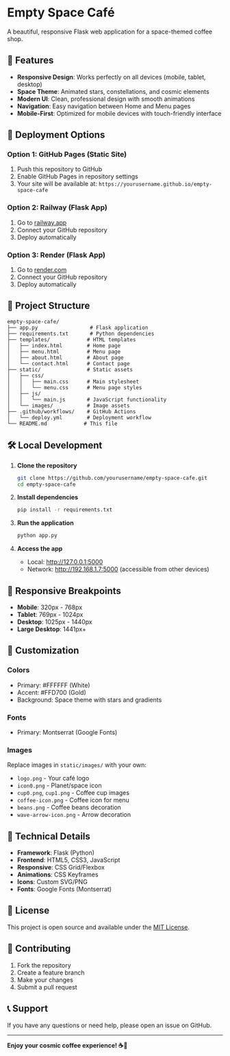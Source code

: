# Empty Space Café

A beautiful, responsive Flask web application for a space-themed coffee shop.

## 🌟 Features

- **Responsive Design**: Works perfectly on all devices (mobile, tablet, desktop)
- **Space Theme**: Animated stars, constellations, and cosmic elements
- **Modern UI**: Clean, professional design with smooth animations
- **Navigation**: Easy navigation between Home and Menu pages
- **Mobile-First**: Optimized for mobile devices with touch-friendly interface

## 🚀 Deployment Options

### Option 1: GitHub Pages (Static Site)
1. Push this repository to GitHub
2. Enable GitHub Pages in repository settings
3. Your site will be available at: `https://yourusername.github.io/empty-space-cafe`

### Option 2: Railway (Flask App)
1. Go to [railway.app](https://railway.app)
2. Connect your GitHub repository
3. Deploy automatically

### Option 3: Render (Flask App)
1. Go to [render.com](https://render.com)
2. Connect your GitHub repository
3. Deploy automatically

## 📁 Project Structure

```
empty-space-cafe/
├── app.py                 # Flask application
├── requirements.txt       # Python dependencies
├── templates/            # HTML templates
│   ├── index.html        # Home page
│   ├── menu.html         # Menu page
│   ├── about.html        # About page
│   └── contact.html      # Contact page
├── static/               # Static assets
│   ├── css/
│   │   ├── main.css      # Main stylesheet
│   │   └── menu.css      # Menu page styles
│   ├── js/
│   │   └── main.js       # JavaScript functionality
│   └── images/           # Image assets
├── .github/workflows/    # GitHub Actions
│   └── deploy.yml        # Deployment workflow
└── README.md            # This file
```

## 🛠️ Local Development

1. **Clone the repository**
   ```bash
   git clone https://github.com/yourusername/empty-space-cafe.git
   cd empty-space-cafe
   ```

2. **Install dependencies**
   ```bash
   pip install -r requirements.txt
   ```

3. **Run the application**
   ```bash
   python app.py
   ```

4. **Access the app**
   - Local: http://127.0.0.1:5000
   - Network: http://192.168.1.7:5000 (accessible from other devices)

## 📱 Responsive Breakpoints

- **Mobile**: 320px - 768px
- **Tablet**: 769px - 1024px
- **Desktop**: 1025px - 1440px
- **Large Desktop**: 1441px+

## 🎨 Customization

### Colors
- Primary: #FFFFFF (White)
- Accent: #FFD700 (Gold)
- Background: Space theme with stars and gradients

### Fonts
- Primary: Montserrat (Google Fonts)

### Images
Replace images in `static/images/` with your own:
- `logo.png` - Your café logo
- `icon0.png` - Planet/space icon
- `cup0.png`, `cup1.png` - Coffee cup images
- `coffee-icon.png` - Coffee icon for menu
- `beans.png` - Coffee beans decoration
- `wave-arrow-icon.png` - Arrow decoration

## 🔧 Technical Details

- **Framework**: Flask (Python)
- **Frontend**: HTML5, CSS3, JavaScript
- **Responsive**: CSS Grid/Flexbox
- **Animations**: CSS Keyframes
- **Icons**: Custom SVG/PNG
- **Fonts**: Google Fonts (Montserrat)

## 📄 License

This project is open source and available under the [MIT License](LICENSE).

## 🤝 Contributing

1. Fork the repository
2. Create a feature branch
3. Make your changes
4. Submit a pull request

## 📞 Support

If you have any questions or need help, please open an issue on GitHub.

---

**Enjoy your cosmic coffee experience! ☕️🚀**